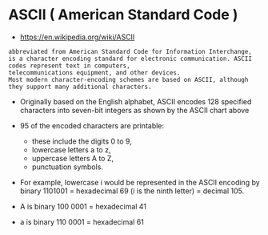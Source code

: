 # ASCII ( American Standard Code )
- https://en.wikipedia.org/wiki/ASCII
```
abbreviated from American Standard Code for Information Interchange, 
is a character encoding standard for electronic communication. ASCII codes represent text in computers, 
telecommunications equipment, and other devices. 
Most modern character-encoding schemes are based on ASCII, although they support many additional characters.
```
- Originally based on the English alphabet, ASCII encodes 128 specified characters into seven-bit integers as shown by the ASCII chart above
- 95 of the encoded characters are printable: 
  - these include the digits 0 to 9, 
  - lowercase letters a to z, 
  - uppercase letters A to Z,
  - punctuation symbols.

- For example, lowercase i would be represented in the ASCII encoding by binary 1101001 = hexadecimal 69 (i is the ninth letter) = decimal 105.
- A is binary 100 0001 = hexadecimal 41
- a is binary 110 0001 = hexadecimal 61
